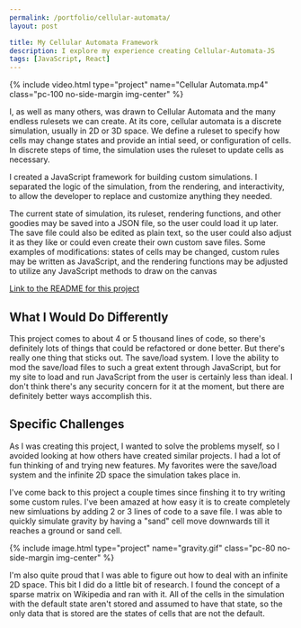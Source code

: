```yaml
---
permalink: /portfolio/cellular-automata/
layout: post

title: My Cellular Automata Framework
description: I explore my experience creating Cellular-Automata-JS
tags: [JavaScript, React]
---
```


{% include video.html type="project" name="Cellular Automata.mp4" class="pc-100 no-side-margin img-center" %}

I, as well as many others, was drawn to Cellular Automata and the many endless rulesets we can create. At its core, cellular automata is a discrete simulation, usually in 2D or 3D space. We define a ruleset to specify how cells may change states and provide an intial seed, or configuration of cells. In discrete steps of time, the simulation uses the ruleset to update cells as necessary.

I created a JavaScript framework for building custom simulations. I separated the logic of the simulation, from the rendering, and interactivity, to allow the developer to replace and customize anything they needed.

The current state of simulation, its ruleset, rendering functions, and other goodies may be saved into a JSON file, so the user could load it up later. The save file could also be edited as plain text, so the user could also adjust it as they like or could even create their own custom save files. Some examples of modifications: states of cells may be changed, custom rules may be written as JavaScript, and the rendering functions may be adjusted to utilize any JavaScript methods to draw on the canvas

[Link to the README for this project](https://github.com/nicolasmaclean/Cellular-Automata-JS#readme)

## What I Would Do Differently

This project comes to about 4 or 5 thousand lines of code, so there's definitely lots of things that could be refactored or done better. But there's really one thing that sticks out. The save/load system. I love the ability to mod the save/load files to such a great extent through JavaScript, but for my site to load and run JavaScript from the user is certainly less than ideal. I don't think there's any security concern for it at the moment, but there are definitely better ways accomplish this.

## Specific Challenges

As I was creating this project, I wanted to solve the problems myself, so I avoided looking at how others have created similar projects. I had a lot of fun thinking of and trying new features. My favorites were the save/load system and the infinite 2D space the simulation takes place in.

I've come back to this project a couple times since finshing it to try writing some custom rules. I've been amazed at how easy it is to create completely new simluations by adding 2 or 3 lines of code to a save file. I was able to quickly simulate gravity by having a "sand" cell move downwards till it reaches a ground or sand cell.

{% include image.html type="project" name="gravity.gif" class="pc-80 no-side-margin img-center" %}

I'm also quite proud that I was able to figure out how to deal with an infinite 2D space. This bit I did do a little bit of research. I found the concept of a sparse matrix on Wikipedia and ran with it. All of the cells in the simulation with the default state aren't stored and assumed to have that state, so the only data that is stored are the states of cells that are not the default.
